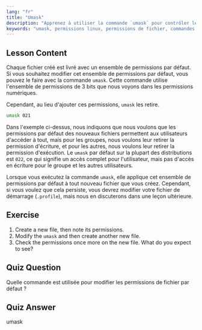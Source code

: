 ```yaml
---
lang: "fr"
title: "Umask"
description: "Apprenez à utiliser la commande `umask` pour contrôler les permissions de fichier par défaut sous Linux. Comprenez les permissions numériques et gérez facilement l'accès aux nouveaux fichiers."
keywords: "umask, permissions linux, permissions de fichier, commandes linux, linux débutant, tutoriel linux, permissions par défaut"
---
```


## Lesson Content

Chaque fichier créé est livré avec un ensemble de permissions par défaut. Si vous souhaitez modifier cet ensemble de permissions par défaut, vous pouvez le faire avec la commande `umask`. Cette commande utilise l'ensemble de permissions de 3 bits que nous voyons dans les permissions numériques.

Cependant, au lieu d'ajouter ces permissions, `umask` les retire.

```bash
umask 021
```

Dans l'exemple ci-dessus, nous indiquons que nous voulons que les permissions par défaut des nouveaux fichiers permettent aux utilisateurs d'accéder à tout, mais pour les groupes, nous voulons leur retirer la permission d'écriture, et pour les autres, nous voulons leur retirer la permission d'exécution. Le `umask` par défaut sur la plupart des distributions est `022`, ce qui signifie un accès complet pour l'utilisateur, mais pas d'accès en écriture pour le groupe et les autres utilisateurs.

Lorsque vous exécutez la commande `umask`, elle applique cet ensemble de permissions par défaut à tout nouveau fichier que vous créez. Cependant, si vous voulez que cela persiste, vous devrez modifier votre fichier de démarrage (`.profile`), mais nous en discuterons dans une leçon ultérieure.

## Exercise

1. Create a new file, then note its permissions.
2. Modify the `umask` and then create another new file.
3. Check the permissions once more on the new file. What do you expect to see?

## Quiz Question

Quelle commande est utilisée pour modifier les permissions de fichier par défaut ?

## Quiz Answer

umask
